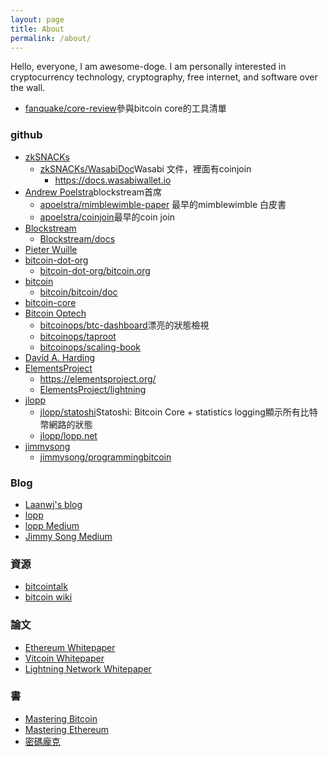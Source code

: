 ```yaml
---
layout: page
title: About
permalink: /about/
---
```


 Hello, everyone, I am awesome-doge. I am personally interested in cryptocurrency technology, cryptography, free internet, and software over the wall.


* [fanquake/core-review](https://github.com/fanquake/core-review)參與bitcoin core的工具清單

### github
* [zkSNACKs](https://github.com/zkSNACKs)
  * [zkSNACKs/WasabiDoc](https://github.com/zkSNACKs/WasabiDoc)Wasabi 文件，裡面有coinjoin
    * https://docs.wasabiwallet.io
* [Andrew Poelstra](https://github.com/apoelstra)blockstream首席
    * [apoelstra/mimblewimble-paper](https://github.com/apoelstra/mimblewimble-paper) 最早的mimblewimble 白皮書
    * [apoelstra/coinjoin](https://github.com/apoelstra/coinjoin)最早的coin join
* [Blockstream](https://github.com/Blockstream)
    * [Blockstream/docs](https://github.com/Blockstream/docs)
* [Pieter Wuille](https://github.com/sipa)
* [bitcoin-dot-org](https://github.com/bitcoin-dot-org)
  * [bitcoin-dot-org/bitcoin.org](https://github.com/bitcoin-dot-org/bitcoin.org)
* [bitcoin](https://github.com/bitcoin)
    * [bitcoin/bitcoin/doc](https://github.com/bitcoin/bitcoin/tree/master/doc)
* [bitcoin-core](https://github.com/bitcoin-core)
* [Bitcoin Optech](https://github.com/bitcoinops)
    * [bitcoinops/btc-dashboard](https://github.com/bitcoinops/btc-dashboard)漂亮的狀態檢視
    * [bitcoinops/taproot](https://github.com/bitcoinops/taproot)
    * [bitcoinops/scaling-book](https://github.com/bitcoinops/scaling-book)
* [David A. Harding](https://github.com/harding)
* [ElementsProject](https://github.com/ElementsProject)
    * https://elementsproject.org/
    * [ElementsProject/lightning](https://github.com/ElementsProject/lightning)
* [jlopp](https://github.com/jlopp) 
    * [jlopp/statoshi](https://github.com/jlopp/statoshi)Statoshi: Bitcoin Core + statistics logging顯示所有比特幣網路的狀態
    * [jlopp/lopp.net](https://lopp.net)
* [jimmysong](https://github.com/jimmysong)
    * [jimmysong/programmingbitcoin](https://github.com/jimmysong/programmingbitcoin)

### Blog
* [Laanwj's blog](https://laanwj.github.io/) 
* [lopp](https://lopp.net)
* [lopp Medium](https://medium.com/@lopp)
* [Jimmy Song Medium](https://medium.com/@jimmysong)

### 資源
* [bitcointalk](https://bitcointalk.org/i)
* [bitcoin wiki](https://en.bitcoin.it/wiki/Main_Page)

### 論文
* [Ethereum Whitepaper](https://github.com/cypherpunks-core/ethereum_whitepaper_zh)
* [Vitcoin Whitepaper](https://github.com/cypherpunks-core/bitcoin_whitepaper_zh)
* [Lightning Network Whitepaper](https://github.com/cypherpunks-core/lightning_network_whitepaper_zh)

### 書
* [Mastering Bitcoin](https://github.com/cypherpunks-core/bitcoinbook_2nd_zh)
* [Mastering Ethereum](https://github.com/cypherpunks-core/ethereumbook_zh)
* [密碼龐克](https://github.com/cypherpunks-core/cyherpunksbook_zh)